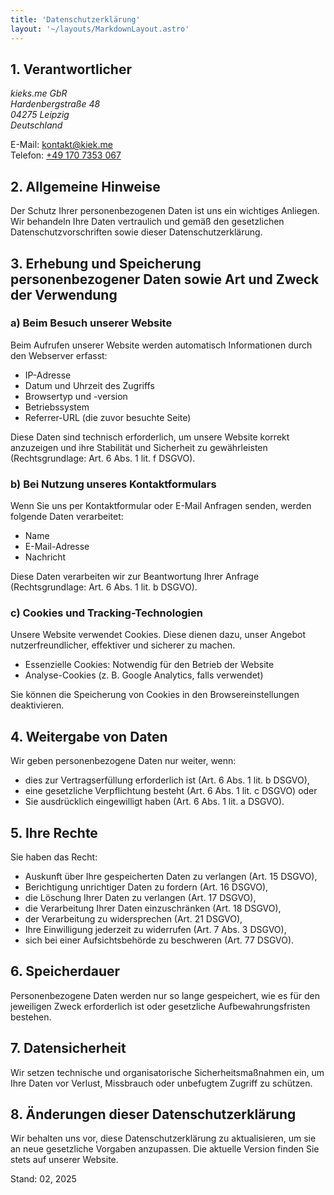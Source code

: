 ```yaml
---
title: 'Datenschutzerklärung'
layout: '~/layouts/MarkdownLayout.astro'
---
```


## 1. Verantwortlicher

<address>
kieks.me GbR<br>
Hardenbergstraße 48<br>
04275 Leipzig<br>
Deutschland<br>
</address>

E-Mail: kontakt@kiek.me<br>
Telefon: [+49 170 7353 067](tel:+491707353067)

## 2. Allgemeine Hinweise

Der Schutz Ihrer personenbezogenen Daten ist uns ein wichtiges Anliegen. Wir behandeln Ihre Daten vertraulich und gemäß den gesetzlichen Datenschutzvorschriften sowie dieser Datenschutzerklärung.

## 3. Erhebung und Speicherung personenbezogener Daten sowie Art und Zweck der Verwendung

### a) Beim Besuch unserer Website

Beim Aufrufen unserer Website werden automatisch Informationen durch den Webserver erfasst:

* IP-Adresse
* Datum und Uhrzeit des Zugriffs
* Browsertyp und -version
* Betriebssystem
* Referrer-URL (die zuvor besuchte Seite)

Diese Daten sind technisch erforderlich, um unsere Website korrekt anzuzeigen und ihre Stabilität und Sicherheit zu gewährleisten (Rechtsgrundlage: Art. 6 Abs. 1 lit. f DSGVO).

### b) Bei Nutzung unseres Kontaktformulars

Wenn Sie uns per Kontaktformular oder E-Mail Anfragen senden, werden folgende Daten verarbeitet:

* Name
* E-Mail-Adresse
* Nachricht

Diese Daten verarbeiten wir zur Beantwortung Ihrer Anfrage (Rechtsgrundlage: Art. 6 Abs. 1 lit. b DSGVO).

### c) Cookies und Tracking-Technologien

Unsere Website verwendet Cookies. Diese dienen dazu, unser Angebot nutzerfreundlicher, effektiver und sicherer zu machen.

* Essenzielle Cookies: Notwendig für den Betrieb der Website
* Analyse-Cookies (z. B. Google Analytics, falls verwendet)

Sie können die Speicherung von Cookies in den Browsereinstellungen deaktivieren.

## 4. Weitergabe von Daten

Wir geben personenbezogene Daten nur weiter, wenn:

* dies zur Vertragserfüllung erforderlich ist (Art. 6 Abs. 1 lit. b DSGVO), 
* eine gesetzliche Verpflichtung besteht (Art. 6 Abs. 1 lit. c DSGVO) oder
* Sie ausdrücklich eingewilligt haben (Art. 6 Abs. 1 lit. a DSGVO).

## 5. Ihre Rechte

Sie haben das Recht:

* Auskunft über Ihre gespeicherten Daten zu verlangen (Art. 15 DSGVO), 
* Berichtigung unrichtiger Daten zu fordern (Art. 16 DSGVO), 
* die Löschung Ihrer Daten zu verlangen (Art. 17 DSGVO), 
* die Verarbeitung Ihrer Daten einzuschränken (Art. 18 DSGVO), 
* der Verarbeitung zu widersprechen (Art. 21 DSGVO), 
* Ihre Einwilligung jederzeit zu widerrufen (Art. 7 Abs. 3 DSGVO), 
* sich bei einer Aufsichtsbehörde zu beschweren (Art. 77 DSGVO).

## 6. Speicherdauer

Personenbezogene Daten werden nur so lange gespeichert, wie es für den jeweiligen Zweck erforderlich ist oder gesetzliche Aufbewahrungsfristen bestehen.

## 7. Datensicherheit

Wir setzen technische und organisatorische Sicherheitsmaßnahmen ein, um Ihre Daten vor Verlust, Missbrauch oder unbefugtem Zugriff zu schützen.

## 8. Änderungen dieser Datenschutzerklärung

Wir behalten uns vor, diese Datenschutzerklärung zu aktualisieren, um sie an neue gesetzliche Vorgaben anzupassen. Die aktuelle Version finden Sie stets auf unserer Website.

Stand: 02, 2025
